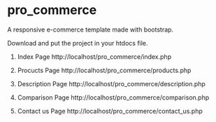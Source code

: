 # pro_commerce

A responsive e-commerce template made with bootstrap.


Download and put the project in your htdocs file.


1. Index Page
http://localhost/pro_commerce/index.php

2. Procucts Page
http://localhost/pro_commerce/products.php

3. Description Page
http://localhost/pro_commerce/description.php

4. Comparison Page
http://localhost/pro_commerce/comparison.php

5. Contact us Page
http://localhost/pro_commerce/contact_us.php
